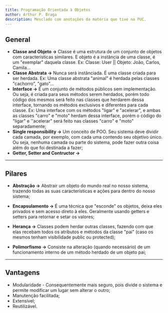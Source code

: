```yaml
---
title: Programação Orientada à Objetos
author: Arthur P. Braga
description: Mesclado com anotações da matéria que tive na PUC.
---
```


## General

- **Classe and Objeto ->** Classe é uma estrutura de um conjunto de objetos com características similares. E objeto é a instância de uma classe, é um "exemplar" daquela classe. Ex: Classe: User || Objeto: João, Carlos, Camila...
- **Classe Abstrata ->** Nunca será instânciada. É uma classe criada para ser herdada. Ex: Uma classe abstrata "animal" é herdada pelas classes "cachorro", "gato"...
- **Interface ->** É um conjunto de métodos públicos sem implementação. Ou seja, é criada para seus métodos serem herdados, porém todo código dos mesmos será feito nas classes que herdarem dessa interface, tornando os métodos exclusivos e diferentes para cada classe. Ex: Uma interface com os métodos "ligar" e "acelerar", e ambas as classes "carro" e "moto" herdam dessa interface, porém o código do "ligar" e ''acelerar" será feito nas classes "carro" e "moto" separadamente;  
- **Single responsibility ->** Um conceito de POO. Seu sistema deve dividir cada camada, por exemplo, com cada uma contendo seu objetivo único. Ou seja, nenhuma camada ou parte do sistema, pode fazer outra coisa além do que foi destinada a fazer;
- **Getter, Setter and Contructor ->** 

---

## Pilares

- **Abstração ->** Abstrair um objeto do mundo real no nosso sistema, trazendo todas as suas características e ações para dentro do nosso sistema;

- **Encapsulamento ->** É uma técnica que "esconde" os objetos, deixa eles privados e sem acesso direto à eles. Geralmente usando getters e setters para retornar e setar os valores;

- **Herança ->** Classes podem herdar outras classes, fazendo com que elas recebam todos os atributos e métodos da classe "pai" (caso os mesmos tenham visibilidade public ou protected);

- **Polimorfismo ->** Consiste na alteração (quando necessário) de um funcionamento interno de um método herdado de um objeto pai;

---

## Vantagens

- Modularidade - Consequentemente mais seguro, pois divide o sistema e permite modificar um lugar sem alterar o outro;
- Manutenção facilitada;
- Extensível;
- Reutilizável.
